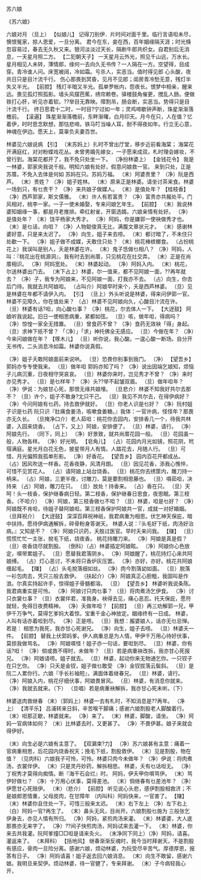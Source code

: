 <!-- { "loadSidebar": true } -->
苏六娘

《苏六娘》

六娘对月
（旦上）
【似娘儿】
记得刀别伊．片时间对面千里。临行言语呾未尽，懊恨冤家，掠人恩爱，一旦分离。
君今在东，妾在西，百年姻缘隔天涯；时光倏忽容易过，春去无久秋又来。银河淡淡过天长，隔断牛郎共织女。自君别后无消息，一天星月照二方。
【二犯朝天子】
一天星月云外光，照见千山远，万水长。星月相见人未转，薄情郎，缘何一去向久无书传？一人隔在一方。空望得，目成穿。青冷谁人问。床宽被阔，冷如霜。亏杀人，实恶当。值时得见郎 心头酸，夜共日只是目汁流千行。
伤心那畏到冥昏，见月不见郎；闺房青冷愁无意，残灯半失又半光。
【前腔】
残灯半暗又半光。孤单罗帐内，怨夜长。恨梦中相亲，醒来远。畏见孤灯照孤影。墙头风摆芭蕉，绣帘赖卷。驿楼鼓角催更，搅乱人肠。便做铁打心肝，听见亦着软。??举目无靠映。障割吊，肠会断，实恶当。势得只是目汁流千行。
终日思君十二时，一时目?宁过如一年；灵鸡啼歇钟声断，珠星渐渐落檐前。
【滚遍】
珠星渐渐落檐前，东畔渐曙，白月印天。月今在只，人在值？忆着伊，时时思念默想，那怙悲啼。铁马叮当噪人耳，耐不得夜如年。行立无心意，神魂在伊边。愿天上，莫辜负夫妻百世。

林婆见六娘说病
【引】
（末苏妈上）扎时不曾出厅堂，移步近前看海棠；
海棠花开满庭红，对对粉蝶戏花丛。未曾男婚先嫁女，一子愿来成双。札时理会嫁妆，不曾行到。海棠花都开了，我不免只处坐一下。
（净扮林婆上）
【金钱花令】
我是一林婆，郭家央我说千般。明知六娘有处好，假意问娘救一官。
来到只处，正是苏厝。不免入去体是何如 苏妈在只。苏妈万福。
（末）阿婆贵里？
（净）阮是西芦。
（末）贵姓？
（净）姐子姓林。
（末）原来正是林婆。请坐讨茶来食。林婆一场到只，有乜贵干？
（净）来共娘子做媒人。
（末）是值处年？
【桂枝香】
（净）西芦郭家，斯文儒雅。
（末）许人有若富贵？
（净）富贵亦共赧处平。门风相对，桃李一家。一子一使未婚娶，专来问娘乞年生。
【前腔】
（末）我说林婆知姻缘一事，都是月老推排。牵红射雀，开窗选婿。六娘亲情有处好。
（净）是值处年？
（末）饶平杨家大秀才。
（净）阿妈，你是嫌郭一使袂做秀才也。
（末）是乜话，向呾？
（净）人物聪俊真无比，满腹文章状元才。
（末）感谢林婆好意，只是来太迟了。
（净）向生，姐子来去唠。
（末）都讨暗了，不未住只处歇一下。
（净）姐子做不成媒，夭敢住只处？
（末）桃花棒槟榔食。
（占扮桃花上）我误叫是别人，夭是林婆在许。
（末）鬼子恁做乜相八？
（净）阿妈，人叫：『桃花出在桃源洞』，我有时去到尚厝，只见桃花在灶交弄。
（末）正是在尚厝相识。
（净）阿妈宽处。
（末）林婆起动。
（净）阿妈入内。
（末）桃花，尔送林婆出门去。
（末下占上）林婆，尔一值来，都不见阿娘一面，??再年就去？
（净）子，我专为阿娘来，不见阿娘一面，打我亦不去。
（占）向生，你去后门待。我就去共阿娘呾。
（占叫介）阿娘早时来个，夭是西芦林婆。
（旦）见是林婆在年都不请伊入内。
【引】
（旦上）外头听说是林婆，得来问伊郭一官。
林婆不见障久，你在值处来？
（占）林婆不见阿娘向久，心酸目汁流在许。
（旦）林婆有话?呾，向心酸乜事？
（净）桃花，尔去体人一下。
【大迓鼓】
阿娘听我说起。旧日一使相思病重，紧都如弦。
（旦）咳，做年呾，得病吗？
（净）惊惶一家全无措置。
（旦）曾食药不曾？
（净）食药无效袂「得」身起。
（旦）求神下纸不曾？
「（净）」「求」神托佛全无感应。
（旦）今做在年？
（净）今来问娘做在年？
【啄木儿】
（旦）听你说，我心酸。一逡心酸一断场。自分开无书传。二头消息冷如霜。林婆你说真假。

（净）姐子夭敢阿娘面前来说哄。
（旦）恐畏你别事到我门。
（净）
【望吾乡】
郭妈亦专专使我来。
（旦）做年呾 郭妈亦知了吗？
（净）说出因端乞娘知，烦恼子儿病沉重，日夜相守哭哀哀。
（旦）林婆你来时，岂见秀才不曾？
（净）来时亦见秀才。
（旦）是乜样年？
（净）头??举不起皱双眉。
（旦）做年呾年？
（净）伊说：为娘甘心死，那恨无缘共娘埋。
（旦悲介）林婆不知我好共尔去那不？
（旦）许个，姐子不敢身?冘只干己。
（旦）我见不共尔去，在得伊病好？
（净）今问阿娘有乜药，持去救伊就好。
（旦）你老人识是乜好？
（净）阮村姐子识是乜药 阮只识『肚痛食姜汤，咳嗽食姜糖。』我体：一官许病，怪怪年？那畏亦无久长。
（旦掩净口介）老人茹呾：桃花你去园内，安排香几一个，待我共林婆，入园来烧香。
（占下，又上）阿娘，安排便了。
（旦）林婆，请行。
（净）阿娘先行。
（同下，同上）
（净）好景致，就共尚厝花园一般。
（旦）花园虽一般，人物各样。
（净）好光明。
【皂角儿】
（占）花园内月光如镜，照花阴，玳瑁满庭。星光月白花无色，披星带月人有情。人踏花去，月随人行。
（旦）可惜，月光偏照我孤单形影。
（净）好香花。
【望吾乡】
园内百花开都成丛。
（占）因风吹送一样香。花香夜静，风清月朗。
（旦）因见花香，添我心憔悴，可惜不见赏花人。
（占）请阿娘上站台烧香。
（旦）桃花你去绣筐内，雕刀持一柄来。
（占）阿娘，三更半夜，讨雕刀，莫是要割相思藤也。
（旦）嘪茹呾，决持来
（占）阿娘，雕刀在只。
（旦）放处！持香来。
（占）香在只。
（旦）天呵！头一枝香，保护继春病日轻。第二枝香，保护继春日思食，夜思眠。第三枝香。（不呾介）
（净）阿娘，第三枝香做乜不呾？
（旦）林婆，呾是乜好？
（净）阿娘既不肯呾，待姐子替阿娘呾。第三枝香保护阿娘共一官，成就一对好婚姻。
（旦拜祝介）
【大迓鼓】
深深百拜祝神祇，我君病重为相思。伏乞神天保庇，暗中扶持。愿待伊病通解拆，碎骨粉身答谢天。
林婆人说：『头毛好下纸，肉汤好治病。』又知是不？
（净）阿娘只识药，夭胜过医官。早时夭来问我。
【赚】
（旦）慌慌忙忙一主张，挩毛下纸，烧夜香。
桃花持雕刀来。
（净）阿娘是真是假？
（旦）夜香烧尽就割股。
（倒科）（占）林婆插定阿娘眩。
（净）阿娘你心色放定，嘪带累姐子。
（旦）愿替我君落阴乡。
（净）阿娘醒了，桃花持灯心来共阿娘缚。
（占）灯心恶讨，不未将只香炉灰压罢。
（净）亦好，亦好。桃花共阿娘缠起毛。
【赚】
（占）头毛挩落细如丝。
（净）肉今割落幼如面。
（旦）脱落一衫包肉去，凭只三般去救伊。
（扶起介）（净）阿娘真正心胆粗，我固叫是作浪。尔真实持起许手，惊得姐子骨髓都溶。
（旦）
【望吾乡】
林婆听我说条陈。我君病重实是可怜。
（净）阿娘讨只肉乜事？
（旦）将肉煮汤乞伊食。
（净）讨只衣裳乜事？
（旦）衣裳伴君，准我身。袂得去见，痛心恶忍。托天保庇，愿符就轻，免得日夜费精神。
（净）夭做年呾？
【前腔】
（旦）再三劝解郭一兄，甲伊千万争气，莫得乞爹妈大着惊。宝重千金心神放定。姻缘终有一日成。
林婆，人叫有话亦着呾到尽。
（净）正是唠。
（旦）我想：赧婆娘人，话亦无乜忌惮。若是：
相思为我死，我亦甘心死谢兄。
（净）向生，姐子去唠。
（旦）林婆夭一件。
【前腔】
替我上伏郭妈爹。伊人病重总是为人情，甲伊千万用心待好伏事，莫掠我做骂名。
（净）阿娘嘪怪！姐子亦一句话，要呾到尽。
（旦）林婆，你有话?呾！
（净）倘或救不得时，未做年？
（旦）若是病重袂改拆，我亦甘心死报兄。
（净）阿娘请唠。姐子就去。
（旦）林婆，起动你来无物通乞你。一只钗子在只乞你。
（净）只夭是金钗，姐子做乜敢受 
（净）金钗拔落云鬓斜。
（旦）是阮二人累你行。六娘『手长衫袖短』，满面体着继春兄。
（旦）林婆，请行。
（净）阿娘入内，桃花仔细伏事，阿娘畏冒风。
（旦）林婆，有消息你就来。
（净）我就去就来。（下）
（旦唱）若是病重袂解拆，我亦甘心死未听。（下）

林婆送肉救继春
（末）（郭妈上）林婆一去有札时，不知消息是??再年。
（净上）
【清平乐】
吕浦转来日斜，辛苦喉干脚痛；感谢六娘割股老人脚酸着行。
（末）呾那正歇，林婆就来。
（净）来了。
（末）林婆，脚酸，请坐。
（净）阿妈一官病体如何？
（末）比林婆去时，又更甚了。
（净）不畏伊甚。娘子来就会得伊好。

（末）向生必是六娘有主意了。
【双鸂束?力】
（净）苏六娘甚有主意：痛着一官病重相思，后花园内烧香祝天；挽毛下纸，割股救伊。
（末）见是割股，物在值？
（见肉科）六娘我子可怜，可怜。林婆只肉今未做年？
（净）伊说：将肉煮汤，衣裳伴伊。
（末）只是灵丹妙药，解拆相思。
林婆，夭有乜话呾无。
（净）丁祝秀才莫得向痴情。断『海干石会烂』时。
阿妈，伊夭甲你嘪骂伊。
（末）骂伊好做乜？
（净）十万用心伏事，莫得差池。
（末）倘继春有乜差池年？
（净）伊愿甘心死赔伊。
（末）（悲介）
【前腔】
听见说心头悲，感伊割股相救济；不是娘郎恩情重，父母皮肉，在甘障年 
（内叫科）阿妈快来，一官害了。
【赚】
（末）林婆你且住处一下。可惜三般来太迟。
（末）右下左上
（净）左下右上
（白）阿妈一官?再生了。
（末）鼻头无风，目尚开。六娘割股乜施为 三般张乞伊身去，亦见人情有所归。
（净）阿妈，紧煎肉汤来灌。
（末）林婆婆，大人底那畏亦无来字了。
（净）??间子快煎肉汤，阿妈试来去灌一下。
（末）林婆，你来去共我灌。阮阿爹撞□□呾是请来灸火。
（末净同下同上）（净）阿妈，请喜。灌返来了。
（末拜科）
【括地风】
继春渐渐反魂时，我今当时拜谢天。不是割股有感应，骨肉一旦险分离。感谢六娘，烦动林婆，为阮受尽辛苦气。厚德厚恩，报答有日子。
（净）阿妈请喜！姐子返去回六娘消息。
（末）向生不敢留，感谢六娘。我明旦来契伊。烦动林婆，待一官健了，专来拜谢。
（末）子今病轻我心开，
